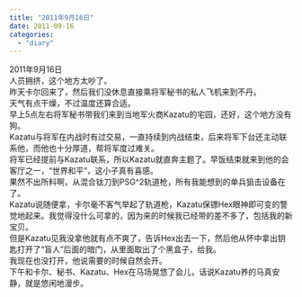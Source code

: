 ```yaml
---
title: "2011年9月16日"
date: 2011-09-16
categories: 
  - "diary"
---
```


2011年9月16日  
人员拥挤，这个地方太吵了。  
昨天卡尔回来了，然后我们没休息直接乘将军秘书的私人飞机来到不丹。  
天气有点干燥，不过温度还算合适。  
早上5点左右将军秘书带我们来到当地军火商Kazatu的宅园，还好，这个地方没有狗。  
Kazatu与将军在内战时有过交易，一直持续到内战结束，后来将军下台还主动联系他，而他也十分厚道，帮将军度过难关。  
将军已经提前与Kazatu联系，所以Kazatu就直奔主题了。早饭结束就来到他的会客厅之一，“世界和平”，这小子真有喜感。  
果然不出所料啊，从混合钛刀到PSG^2轨道枪，所有我能想到的单兵狙击设备在了。  
Kazatu说随便拿，卡尔毫不客气举起了轨道枪，Kazatu保镖Hex眼神即可变的警觉地起来。我觉得没什么可拿的，因为来的时候我已经带的差不多了，包括我的新宝贝。  
但是Kazatu见我没拿他就有点不爽了，告诉Hex出去一下，然后他从怀中拿出钥匙打开了“盲人”后面的暗门，从里面取出了个黑盒子，给我。  
我现在也没打开，他说需要的时候自然会开。  
下午和卡尔、秘书、Kazatu、Hex在马场晃悠了会儿，话说Kazatu养的马真安静，就是悠闲地漫步。
